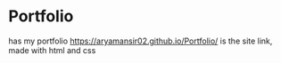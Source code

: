 # Portfolio
has my portfolio
https://aryamansir02.github.io/Portfolio/ is the site link, made with html and css
